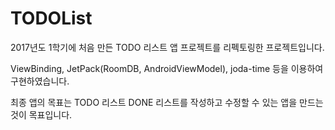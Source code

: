 # TODOList
2017년도 1학기에 처음 만든 TODO 리스트 앱 프로젝트를 리펙토링한 프로젝트입니다.  

ViewBinding, JetPack(RoomDB, AndroidViewModel), joda-time 등을 이용하여 구현하였습니다.  

최종 앱의 목표는 TODO 리스트 DONE 리스트를 작성하고 수정할 수 있는 앱을 만드는 것이 목표입니다.
